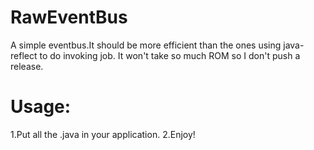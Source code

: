 # RawEventBus
A simple eventbus.It should be more efficient than the ones using java-reflect to do invoking job.
It won't take so much ROM so I don't push a release.
# Usage:
1.Put all the .java in your application.
2.Enjoy!
